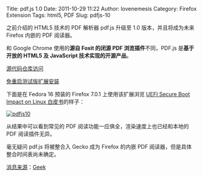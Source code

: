 Title: pdf.js 1.0
Date: 2011-10-29 11:22
Author: lovenemesis
Category: Firefox Extension
Tags: html5, PDF
Slug: pdfjs-10

之前介绍的 HTML5 技术的 PDF 解析器 pdf.js 升级至 1.0
版本，并且将成为未来 Firefox 内嵌的 PDF 阅读器。

和 Google Chrome 使用的**源自 Foxit 的闭源 PDF 浏览插件**不同，PDF.js
是**基于开放的 HTML5 及 JavaScript 技术实现的开源产品**。

[源代码仓库访问](https://wiki.mozilla.org/PDF.js#Milestone:.C2.A0PDF.js_Firefox_extension_1.0)

[免重启测试版扩展安装](http://andreasgal.github.com/pdf.js/extensions/firefox/pdf.js.xpi)

下面是在 Fedora 16 预装的 Firefox 7.0.1 上使用该扩展浏览 [UEFI Secure
Boot Impact on Linux
白皮书](http://ozlabs.org/docs/uefi-secure-boot-impact-on-linux.pdf)的样子：

[![](http://linuxtoy.org/img/2011/10/pdfjs10.png "pdfjs10")](http://linuxtoy.org/img/2011/10/pdfjs10.png)

从结果中可以看到常见的 PDF 阅读功能一应俱全，渲染速度上也已经和本地的
PDF 阅读插件无异。

毫无疑问 pdf.js 将被整合入 Gecko 成为 Firefox 的内嵌 PDF
阅读器，但是具体整合时间表尚未确定。

[消息来源](http://identi.ca/notice/84752021)：[Geek](http://www.geek.com/articles/news/this-is-what-firefoxs-built-in-pdf-reader-looks-like-20111027/)
